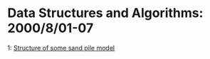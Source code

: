 # Data Structures and Algorithms: 2000/8/01-07  
1: [Structure of some sand pile model](https://doi.org/10.48550/arXiv.cs/0008002)  
